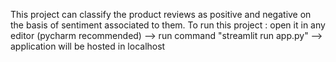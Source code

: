 This project can classify the product reviews as positive and negative on the basis of sentiment associated to them. 
To run this project :
open it in any editor (pycharm recommended) --> run command "streamlit run app.py" --> application will be hosted in localhost
